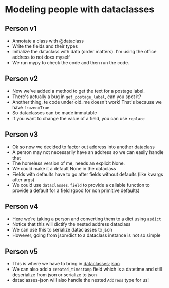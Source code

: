 # Modeling people with dataclasses

## Person v1

- Annotate a class with @dataclass
- Write the fields and their types
- Initialize the dataclass with data (order matters). I'm using the office address to not doxx myself
- We run mypy to check the code and then run the code.

## Person v2

- Now we've added a method to get the text for a postage label.
- There's actually a bug in `get_postage_label`, can you spot it?
- Another thing, te code under old_me doesn't work! That's because we have `frozen=True`
- So dataclasses can be made immutable
- If you want to change the value of a field, you can use `replace`

## Person v3

- Ok so now we decided to factor out address into another dataclass
- A person may not necessarily have an address so we can easily handle that
- The homeless version of me, needs an explicit None.
- We could make it a default None in the dataclass
- Fields with defaults have to go after fields without defaults (like kwargs after args)
- We could use `dataclasses.field` to provide a callable function to provide a default for a field (good for non primitive defaults)

## Person v4

- Here we're taking a person and converting them to a dict using `asdict`
- Notice that this will dictify the nested address dataclass
- We can use this to serialize dataclasses to json
- However, going from json/dict to a dataclass instance is not so simple

## Person v5

- This is where we have to bring in [dataclasses-json](https://github.com/lidatong/dataclasses-json)
- We can also add a `created_timestamp` field which is a datetime and still deserialize from json or serialize to json
- dataclasses-json will also handle the nested `Address` type for us!
